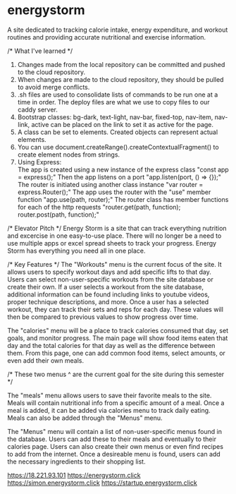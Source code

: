# energystorm
A site dedicated to tracking calorie intake, energy expenditure, and workout routines and providing accurate nutritional and exercise information.

/* What I've learned */
1. Changes made from the local repository can be committed and pushed to the cloud repository. 
2. When changes are made to the cloud repository, they should be pulled to avoid merge conflicts.
3. .sh files are used to consolidate lists of commands to be run one at a time in order. The deploy files are what we use to copy files to our caddy server.
4. Bootstrap classes: bg-dark, text-light, nav-bar, fixed-top, nav-item, nav-link, active can be placed on the link to set it as active for the page. 
5. A class can be set to elements. Created objects can represent actual elements. 
6. You can use document.createRange().createContextualFragment() to create element nodes from strings.
7. Using Express:   
    The app is created using a new instance of the express class "const app = express();"
    Then the app listens on a port "app.listen(port, () => {});"
    The router is initiated using another class instance "var router = express.Router();"
    The app uses the router with the "use" member function "app.use(path, router);"
    The router class has member functions for each of the http requests "router.get(path, function); router.post(path, function);"






/* Elevator Pitch */
Energy Storm is a site that can track everything nutrition and excercise in one easy-to-use place. There will no longer be a need to use multiple apps or excel spread sheets to track your progress. Energy Storm has everything you need all in one place. 





/* Key Features */
The "Workouts" menu is the current focus of the site. It allows users to specify workout days and add specific lifts to that day. Users can select non-user-specific workouts from the site database or create their own. If a user selects a workout from the site database, additional information can be found including links to youtube videos, proper technique descriptions, and more. Once a user has a selected workout, they can track their sets and reps for each day. These values will then be compared to previous values to show progress over time. 

The "calories" menu will be a place to track calories consumed that day, set goals, and monitor progress. The main page will show food items eaten that day and the total calories for that day as well as the difference between them. From this page, one can add common food items, select amounts, or even add their own meals. 

/* These two menus ^ are the current goal for the site during this semester */

The "meals" menu allows users to save their favorite meals to the site. Meals will contain nutritional info from a specific amount of a meal. Once a meal is added, it can be added via calories menu to track daily eating. Meals can also be added through the "Menus" menu.

The "Menus" menu will contain a list of non-user-specific menus found in the database. Users can add these to their meals and eventually to their calories page. Users can also create their own menus or even find recipes to add from the internet. Once a desireable menu is found, users can add the necessary ingredients to their shopping list. 






https://18.221.93.101
https://energystorm.click
https://simon.energystorm.click
https://startup.energystorm.click